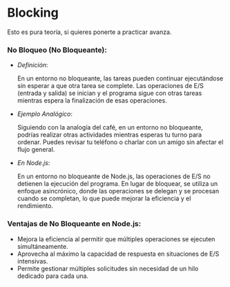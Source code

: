 # Blocking
Esto es pura teoría, si quieres ponerte a practicar avanza.
### No Bloqueo (No Bloqueante):

- _Definición_:
    
	En un entorno no bloqueante, las tareas pueden continuar ejecutándose sin esperar a que otra tarea se complete. Las operaciones de E/S (entrada y salida) se inician y el programa sigue con otras tareas mientras espera la finalización de esas operaciones.
 
- _Ejemplo Analógico_:
    
	Siguiendo con la analogía del café, en un entorno no bloqueante, podrías realizar otras actividades mientras esperas tu turno para ordenar. Puedes revisar tu teléfono o charlar con un amigo sin afectar el flujo general.
	
- _En Node.js_:
    
	En un entorno no bloqueante de Node.js, las operaciones de E/S no detienen la ejecución del programa. En lugar de bloquear, se utiliza un enfoque asincrónico, donde las operaciones se delegan y se procesan cuando se completan, lo que puede mejorar la eficiencia y el rendimiento.


### Ventajas de No Bloqueante en Node.js:

- Mejora la eficiencia al permitir que múltiples operaciones se ejecuten simultáneamente.
- Aprovecha al máximo la capacidad de respuesta en situaciones de E/S intensivas.
- Permite gestionar múltiples solicitudes sin necesidad de un hilo dedicado para cada una.